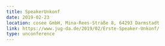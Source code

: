 ```yaml
---
title: SpeakerUnkonf
date: 2019-02-23
location: cosee GmbH, Mina-Rees-Straße 8, 64293 Darmstadt
link: https://www.jug-da.de/2019/02/Erste-Speaker-Unkonf/
type: unconference
---
```

